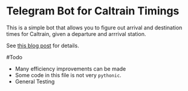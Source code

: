 # Telegram Bot for Caltrain Timings

This is a simple bot that allows you to figure out arrival and destination times for Caltrain, given a departure and arrrival station.

See [this blog post](https://medium.com/@kshithappens/bot-building-9160033e0c4#.280deqina) for details.

#Todo
- Many efficiency improvements can be made
- Some code in this file is not very `pythonic`.
- General Testing
